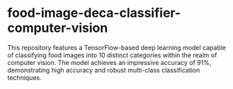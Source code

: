 # food-image-deca-classifier-computer-vision
This repository features a TensorFlow-based deep learning model capable of classifying food images into 10 distinct categories within the realm of computer vision. The model achieves an impressive accuracy of 91%, demonstrating high accuracy and robust multi-class classification techniques.
